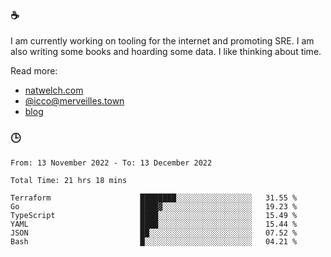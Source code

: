 ### ☕

I am currently working on tooling for the internet and promoting SRE. I am also writing some books and hoarding some data. I like thinking about time. 

Read more:

 - [natwelch.com](https://natwelch.com)
 - [@icco@merveilles.town](https://merveilles.town/@icco)
 - [blog](https://writing.natwelch.com)

### 🕒

<!--START_SECTION:waka-->

```text
From: 13 November 2022 - To: 13 December 2022

Total Time: 21 hrs 18 mins

Terraform                    ████████░░░░░░░░░░░░░░░░░   31.55 %
Go                           ████▓░░░░░░░░░░░░░░░░░░░░   19.23 %
TypeScript                   ████░░░░░░░░░░░░░░░░░░░░░   15.49 %
YAML                         ████░░░░░░░░░░░░░░░░░░░░░   15.44 %
JSON                         ██░░░░░░░░░░░░░░░░░░░░░░░   07.52 %
Bash                         █░░░░░░░░░░░░░░░░░░░░░░░░   04.21 %
```

<!--END_SECTION:waka-->
